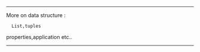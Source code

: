 **************************
More on data structure  :

      List,tuples

properties,application etc..

**********************